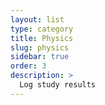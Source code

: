 ```yaml
---
layout: list
type: category
title: Physics
slug: physics
sidebar: true
order: 3
description: >
  Log study results
---
```

